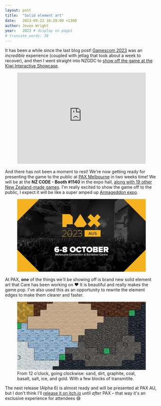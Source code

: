 ```yaml
---
layout: post
title:  "Solid element art"
date:   2023-09-22 16:20:00 +1300
author: Jevon Wright
year:   2023 # display on page1
# truncate_words: 38
---
```


It has been a while since the last blog post! [Gamescom 2023](/2023/06/28/gamescom)
was an _incredible_ experience (coupled with jetlag that took about a week to recover),
and then I went straight into NZGDC to [show off the game at the Kiwi Interactive Showcase](https://mastodon.gamedev.place/@stormcloak/110988165411722689/).

<figure class="toot">
  <iframe src="https://mastodon.gamedev.place/@stormcloak/110988165411722689/embed" class="mastodon-embed" style="max-width: 100%; max-height: 300px; border: 0;" height="300" width="600" allowfullscreen="allowfullscreen"></iframe><script src="https://mastodon.gamedev.place/embed.js" async="async"></script>
</figure>

And there has not been a moment to rest!
We're now getting ready for presenting the game to the public at [PAX Melbourne](https://aus.paxsite.com/)
in two weeks time! We will be at the **NZ CODE - Booth #1140** in the expo hall,
[along with 19 other New Zealand-made games](https://www.nz-code.nz/post/code-brings-20-of-aotearoa-s-best-indie-games-to-pax-aus).
I'm really excited to show the game off to the public, I expect it will be like
a super amped up [Armageddon expo](/2023/05/30/alpha-4-is-coming).

<figure class="image">
  <a href="/assets/screenshots/2023-09-22-pax-aus.jpg"><img src="/assets/screenshots/2023-09-22-pax-aus.jpg"></a>
</figure>

At PAX, **one** of the things we'll be showing off is brand new solid element art that Care has been working on ❤️
It is beautiful and really makes the game pop. I've also used this as an opportunity to rewrite the
element edges to make them clearer and faster.

<figure class="image">
  <a href="/assets/screenshots/2023-09-22-solid-elements.png"><img src="/assets/screenshots/2023-09-22-solid-elements.png"></a>
  <figcaption>From 12 o'clock, going clockwise: sand, dirt, graphite, coal, basalt, salt, ice, and gold.
With a few blocks of transmitite.</figcaption>
</figure>

The next release (Alpha 6) is almost ready and will be presented at PAX AU,
but I don't think I'll [release it on itch.io](https://soundasleepful.itch.io/adaptory)
until _after_ PAX – that way it's an exclusive experience for attendees 😅
